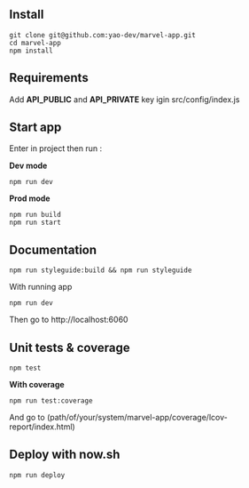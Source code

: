 ## Install

```
git clone git@github.com:yao-dev/marvel-app.git
cd marvel-app
npm install
```

## Requirements

Add **API_PUBLIC** and **API_PRIVATE** key igin src/config/index.js

## Start app

Enter in project then run :

**Dev mode**

```
npm run dev
```

**Prod mode**

```
npm run build
npm run start
```

## Documentation

```
npm run styleguide:build && npm run styleguide
```

With running app

```
npm run dev
```

Then go to http://localhost:6060

## Unit tests & coverage

```
npm test
```

**With coverage**

```
npm run test:coverage
```
And go to (path/of/your/system/marvel-app/coverage/lcov-report/index.html)

## Deploy with now.sh

```
npm run deploy
```
